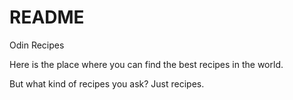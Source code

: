 # README
Odin Recipes

Here is the place where you can find the best recipes in the world.

But what kind of recipes you ask? Just recipes.
